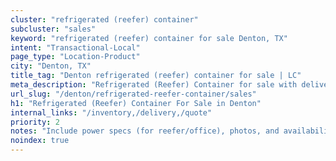```yaml
---
cluster: "refrigerated (reefer) container"
subcluster: "sales"
keyword: "refrigerated (reefer) container for sale Denton, TX"
intent: "Transactional-Local"
page_type: "Location-Product"
city: "Denton, TX"
title_tag: "Denton refrigerated (reefer) container for sale | LC"
meta_description: "Refrigerated (Reefer) Container for sale with delivery in Denton, TX. LC Container — local Since 2003. Get pricing today."
url_slug: "/denton/refrigerated-reefer-container/sales"
h1: "Refrigerated (Reefer) Container For Sale in Denton"
internal_links: "/inventory,/delivery,/quote"
priority: 2
notes: "Include power specs (for reefer/office), photos, and availability."
noindex: true
---
```


<!-- TODO: Add unique city/inventory copy, images, and internal links here. -->
